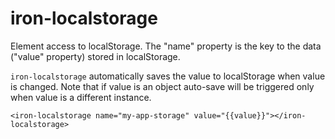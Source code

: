 iron-localstorage
=================

Element access to localStorage.  The "name" property
is the key to the data ("value" property) stored in localStorage.

`iron-localstorage` automatically saves the value to localStorage when
value is changed.  Note that if value is an object auto-save will be
triggered only when value is a different instance.

    <iron-localstorage name="my-app-storage" value="{{value}}"></iron-localstorage>
